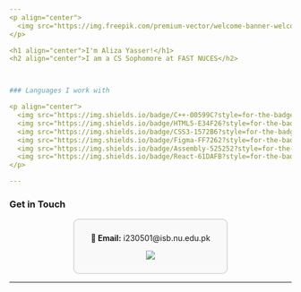 ```yaml
---
<p align="center">
  <img src="https://img.freepik.com/premium-vector/welcome-banner-welcome-banner-clipart_677155-113.jpg?w=1380" alt="Welcome Banner" width="100%">
</p>

<h1 align="center">I'm Aliza Yasser!</h1>
<h2 align="center">I am a CS Sophomore at FAST NUCES</h2>



### Languages I work with

<p align="center">
  <img src="https://img.shields.io/badge/C++-00599C?style=for-the-badge&logo=cplusplus&logoColor=white">
  <img src="https://img.shields.io/badge/HTML5-E34F26?style=for-the-badge&logo=html5&logoColor=white">
  <img src="https://img.shields.io/badge/CSS3-1572B6?style=for-the-badge&logo=css3&logoColor=white">
  <img src="https://img.shields.io/badge/Figma-FF7262?style=for-the-badge&logo=figma&logoColor=white">
  <img src="https://img.shields.io/badge/Assembly-525252?style=for-the-badge&logo=assemblyscript&logoColor=white">
  <img src="https://img.shields.io/badge/React-61DAFB?style=for-the-badge&logo=react&logoColor=black">
</p>

---
```


### Get in Touch

<div align="center" style="border: 2px solid #ddd; padding: 10px; border-radius: 10px; background-color: #f9f9f9; width: 50%; margin: auto;">
  <p><b>📩 Email:</b> i230501@isb.nu.edu.pk</p>
  <p><a href="https://www.linkedin.com/in/AlizaYasser/" target="_blank" style="text-decoration: none;"><img src="https://img.shields.io/badge/LinkedIn-0A66C2?style=for-the-badge&logo=linkedin&logoColor=white"></a></p>
</div>

---

